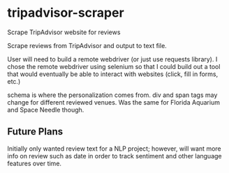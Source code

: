 # tripadvisor-scraper
Scrape TripAdvisor website for reviews

Scrape reviews from TripAdvisor and output to text file.

User will need to build a remote webdriver (or just use requests library). I chose the remote webdriver using selenium so that I could build out a tool that would eventually be able to interact with websites (click, fill in forms, etc.)

schema is where the personalization comes from. div and span tags may change for different reviewed venues. Was the same for Florida Aquarium and Space Needle though.

<h2>Future Plans</h2>

Initially only wanted review text for a NLP project; however, will want more info on review such as date in order to track sentiment and other language features over time.
